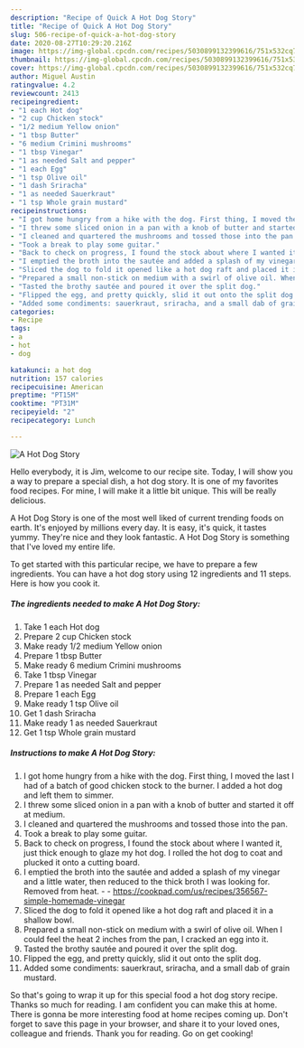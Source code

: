 ```yaml
---
description: "Recipe of Quick A Hot Dog Story"
title: "Recipe of Quick A Hot Dog Story"
slug: 506-recipe-of-quick-a-hot-dog-story
date: 2020-08-27T10:29:20.216Z
image: https://img-global.cpcdn.com/recipes/5030899132399616/751x532cq70/a-hot-dog-story-recipe-main-photo.jpg
thumbnail: https://img-global.cpcdn.com/recipes/5030899132399616/751x532cq70/a-hot-dog-story-recipe-main-photo.jpg
cover: https://img-global.cpcdn.com/recipes/5030899132399616/751x532cq70/a-hot-dog-story-recipe-main-photo.jpg
author: Miguel Austin
ratingvalue: 4.2
reviewcount: 2413
recipeingredient:
- "1 each Hot dog"
- "2 cup Chicken stock"
- "1/2 medium Yellow onion"
- "1 tbsp Butter"
- "6 medium Crimini mushrooms"
- "1 tbsp Vinegar"
- "1 as needed Salt and pepper"
- "1 each Egg"
- "1 tsp Olive oil"
- "1 dash Sriracha"
- "1 as needed Sauerkraut"
- "1 tsp Whole grain mustard"
recipeinstructions:
- "I got home hungry from a hike with the dog. First thing, I moved the last I had of a batch of good chicken stock to the burner. I added a hot dog and left them to simmer."
- "I threw some sliced onion in a pan with a knob of butter and started it off at medium."
- "I cleaned and quartered the mushrooms and tossed those into the pan."
- "Took a break to play some guitar."
- "Back to check on progress, I found the stock about where I wanted it, just thick enough to glaze my hot dog. I rolled the hot dog to coat and plucked it onto a cutting board."
- "I emptied the broth into the sautée and added a splash of my vinegar and a little water, then reduced to the thick broth I was looking for. Removed from heat.  https://cookpad.com/us/recipes/356567-simple-homemade-vinegar"
- "Sliced the dog to fold it opened like a hot dog raft and placed it in a shallow bowl."
- "Prepared a small non-stick on medium with a swirl of olive oil. When I could feel the heat 2 inches from the pan, I cracked an egg into it."
- "Tasted the brothy sautée and poured it over the split dog."
- "Flipped the egg, and pretty quickly, slid it out onto the split dog."
- "Added some condiments: sauerkraut, sriracha, and a small dab of grain mustard."
categories:
- Recipe
tags:
- a
- hot
- dog

katakunci: a hot dog 
nutrition: 157 calories
recipecuisine: American
preptime: "PT15M"
cooktime: "PT31M"
recipeyield: "2"
recipecategory: Lunch

---
```



![A Hot Dog Story](https://img-global.cpcdn.com/recipes/5030899132399616/751x532cq70/a-hot-dog-story-recipe-main-photo.jpg)

Hello everybody, it is Jim, welcome to our recipe site. Today, I will show you a way to prepare a special dish, a hot dog story. It is one of my favorites food recipes. For mine, I will make it a little bit unique. This will be really delicious.



A Hot Dog Story is one of the most well liked of current trending foods on earth. It's enjoyed by millions every day. It is easy, it's quick, it tastes yummy. They're nice and they look fantastic. A Hot Dog Story is something that I've loved my entire life.


To get started with this particular recipe, we have to prepare a few ingredients. You can have a hot dog story using 12 ingredients and 11 steps. Here is how you cook it.

<!--inarticleads1-->

##### The ingredients needed to make A Hot Dog Story:

1. Take 1 each Hot dog
1. Prepare 2 cup Chicken stock
1. Make ready 1/2 medium Yellow onion
1. Prepare 1 tbsp Butter
1. Make ready 6 medium Crimini mushrooms
1. Take 1 tbsp Vinegar
1. Prepare 1 as needed Salt and pepper
1. Prepare 1 each Egg
1. Make ready 1 tsp Olive oil
1. Get 1 dash Sriracha
1. Make ready 1 as needed Sauerkraut
1. Get 1 tsp Whole grain mustard




<!--inarticleads2-->

##### Instructions to make A Hot Dog Story:

1. I got home hungry from a hike with the dog. First thing, I moved the last I had of a batch of good chicken stock to the burner. I added a hot dog and left them to simmer.
1. I threw some sliced onion in a pan with a knob of butter and started it off at medium.
1. I cleaned and quartered the mushrooms and tossed those into the pan.
1. Took a break to play some guitar.
1. Back to check on progress, I found the stock about where I wanted it, just thick enough to glaze my hot dog. I rolled the hot dog to coat and plucked it onto a cutting board.
1. I emptied the broth into the sautée and added a splash of my vinegar and a little water, then reduced to the thick broth I was looking for. Removed from heat. -  - https://cookpad.com/us/recipes/356567-simple-homemade-vinegar
1. Sliced the dog to fold it opened like a hot dog raft and placed it in a shallow bowl.
1. Prepared a small non-stick on medium with a swirl of olive oil. When I could feel the heat 2 inches from the pan, I cracked an egg into it.
1. Tasted the brothy sautée and poured it over the split dog.
1. Flipped the egg, and pretty quickly, slid it out onto the split dog.
1. Added some condiments: sauerkraut, sriracha, and a small dab of grain mustard.




So that's going to wrap it up for this special food a hot dog story recipe. Thanks so much for reading. I am confident you can make this at home. There is gonna be more interesting food at home recipes coming up. Don't forget to save this page in your browser, and share it to your loved ones, colleague and friends. Thank you for reading. Go on get cooking!
